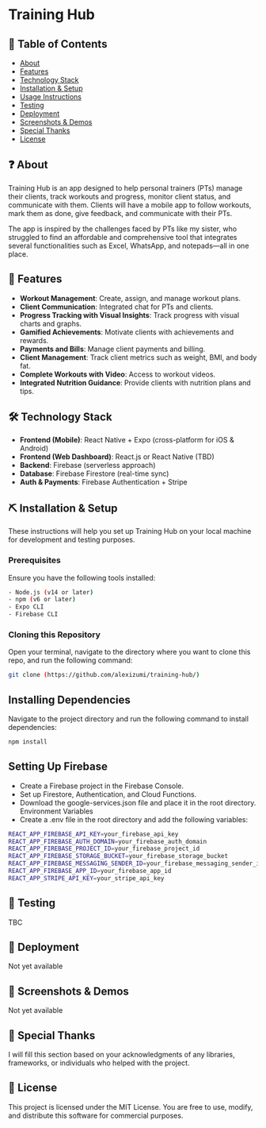 # Training Hub

## 📖 Table of Contents

- [About](#about)
- [Features](#features)
- [Technology Stack](#technology-stack)
- [Installation & Setup](#installation-setup)
- [Usage Instructions](#usage-instructions)
- [Testing](#testing)
- [Deployment](#deployment)
- [Screenshots & Demos](#screenshots-demos)
- [Special Thanks](#special-thanks)
- [License](#license)

## ❓ About <a name = "about"></a>

Training Hub is an app designed to help personal trainers (PTs) manage their clients, track workouts and progress, monitor client status, and communicate with them. Clients will have a mobile app to follow workouts, mark them as done, give feedback, and communicate with their PTs.

The app is inspired by the challenges faced by PTs like my sister, who struggled to find an affordable and comprehensive tool that integrates several functionalities such as Excel, WhatsApp, and notepads—all in one place.

## 🚀 Features <a name = "features"></a>

- **Workout Management**: Create, assign, and manage workout plans.
- **Client Communication**: Integrated chat for PTs and clients.
- **Progress Tracking with Visual Insights**: Track progress with visual charts and graphs.
- **Gamified Achievements**: Motivate clients with achievements and rewards.
- **Payments and Bills**: Manage client payments and billing.
- **Client Management**: Track client metrics such as weight, BMI, and body fat.
- **Complete Workouts with Video**: Access to workout videos.
- **Integrated Nutrition Guidance**: Provide clients with nutrition plans and tips.

## 🛠️ Technology Stack <a name = "technology-stack"></a>

- **Frontend (Mobile)**: React Native + Expo (cross-platform for iOS & Android)
- **Frontend (Web Dashboard)**: React.js or React Native (TBD)
- **Backend**: Firebase (serverless approach)
- **Database**: Firebase Firestore (real-time sync)
- **Auth & Payments**: Firebase Authentication + Stripe

## ⛏️ Installation & Setup <a name = "installation-setup"></a>

These instructions will help you set up Training Hub on your local machine for development and testing purposes.

### Prerequisites

Ensure you have the following tools installed:

```bash
- Node.js (v14 or later)
- npm (v6 or later)
- Expo CLI
- Firebase CLI
```

### Cloning this Repository

Open your terminal, navigate to the directory where you want to clone this repo, and run the following command:

```bash
git clone (https://github.com/alexizumi/training-hub/)
```

## Installing Dependencies

Navigate to the project directory and run the following command to install dependencies:

```bash
npm install
```

## Setting Up Firebase

- Create a Firebase project in the Firebase Console.
- Set up Firestore, Authentication, and Cloud Functions.
- Download the google-services.json file and place it in the root directory.
  Environment Variables
- Create a .env file in the root directory and add the following variables:

```bash
REACT_APP_FIREBASE_API_KEY=your_firebase_api_key
REACT_APP_FIREBASE_AUTH_DOMAIN=your_firebase_auth_domain
REACT_APP_FIREBASE_PROJECT_ID=your_firebase_project_id
REACT_APP_FIREBASE_STORAGE_BUCKET=your_firebase_storage_bucket
REACT_APP_FIREBASE_MESSAGING_SENDER_ID=your_firebase_messaging_sender_id
REACT_APP_FIREBASE_APP_ID=your_firebase_app_id
REACT_APP_STRIPE_API_KEY=your_stripe_api_key
```

## 🧪 Testing <a name = "testing"></a>

TBC

## 🚀 Deployment <a name = "deployment"></a>

Not yet available

## 📸 Screenshots & Demos <a name = "screenshots-demos"></a>

Not yet available

## 🎉 Special Thanks <a name = "special-thanks"></a>

I will fill this section based on your acknowledgments of any libraries, frameworks, or individuals who helped with the project.

## 📜 License <a name = "license"></a>

This project is licensed under the MIT License. You are free to use, modify, and distribute this software for commercial purposes.
